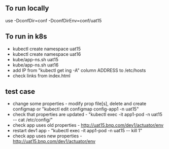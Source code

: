 ## To run locally
use -DconfDir=conf -DconfDirEnv=conf/uat15

## To run in k8s

* kubectl create namespace uat15
* kubectl create namespace uat16
* kube/app-ns.sh uat15
* kube/app-ns.sh uat16
* add IP from "kubectl get ing -A" column ADDRESS to /etc/hosts
* check links from index.html

## test case

* change some properties - modify prop file[s], delete and create configmap or "kubectl edit configmap config-app1 -n uat15"
* check that properties are updated - "kubectl exec -it app1-pod -n uat15 -- cat /etc/config/<property file>"
* check app uses old properties - http://uat15.bnp.com/dev1/actuator/env
* restart dev1 app - "kubectl exec -it app1-pod -n uat15 -- kill 1"
* check app uses new properties - http://uat15.bnp.com/dev1/actuator/env